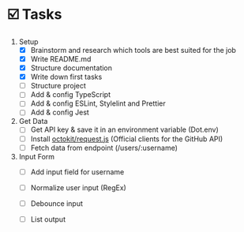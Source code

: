 # ☑️ Tasks

1. Setup
    - [x] Brainstorm and research which tools are best suited for the job
    - [x] Write README.md
    - [x] Structure documentation
    - [x] Write down first tasks
    - [ ] Structure project
    - [ ] Add & config TypeScript
    - [ ] Add & config ESLint, Stylelint and Prettier
    - [ ] Add & config Jest

2. Get Data
    - [ ] Get API key & save it in an environment variable (Dot.env)
    - [ ] Install [octokit/request.js](https://github.com/octokit/request.js) (Official clients for the GitHub API)
    - [ ] Fetch data from endpoint (/users/:username)
    
3. Input Form
    - [ ] Add input field for username
    - [ ] Normalize user input (RegEx)
    - [ ] Debounce input
    - [ ] List output

